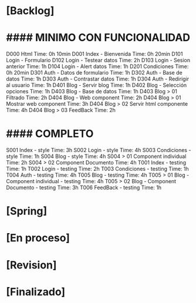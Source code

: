 # [Backlog]


#       #### MINIMO CON FUNCIONALIDAD

D000 Html                                               Time: 0h 10min
D001 Index - Bienvenida                                 Time: 0h 20min
D101 Login - Formulario
D102 Login - Testear datos                              Time: 2h
D103 Login - Sesion anterior                            Time: 1h
D104 Login - Alert datos                                Time: 1h
D201 Condiciones                                        Time: 0h 20min
D301 Auth - Datos de formulario                         Time: 1h
D302 Auth - Base de datos                               Time: 1h
D303 Auth - Contrastar datos                            Time: 1h
D304 Auth - Redirigir al usuario                        Time: 1h
D401 Blog - Servir blog                                 Time: 1h
D402 Blog - Selección opciones                          Time: 1h
D403 Blog - Base de datos                               Time: 1h
D403 Blog > 01 Filtrado                                 Time: 2h
D404 Blog - Web component                               Time: 2h
D404 Blog > 01 Mostrar web component                    Time: 3h
D404 Blog > 02 Servir html componente                   Time: 4h
D404 Blog > 03 FeedBack                                 Time: 2h


#       #### COMPLETO

S001 Index - style                                      Time: 3h
S002 Login - style                                      Time: 4h
S003 Condiciones - style                                Time: 1h
S004 Blog - style                                       Time: 4h
S004 > 01 Component individual                          Time: 2h
S004 > 02 Component Documento                           Time: 4h
T001 Index - testing                                    Time: 1h
T002 Login - testing                                    Time: 2h
T003 Condiciones - testing                              Time: 1h
T004 Auth - testing                                     Time: 4h
T005 Blog - testing                                     Time: 4h
T005 > 01 Blog - Component individual - testing         Time: 4h
T005 > 02 Blog - Component Documento - testing          Time: 3h
T006 FeedBack - testing                                 Time: 1h

# [Spring]



# [En proceso]



# [Revision]

                             

# [Finalizado]


